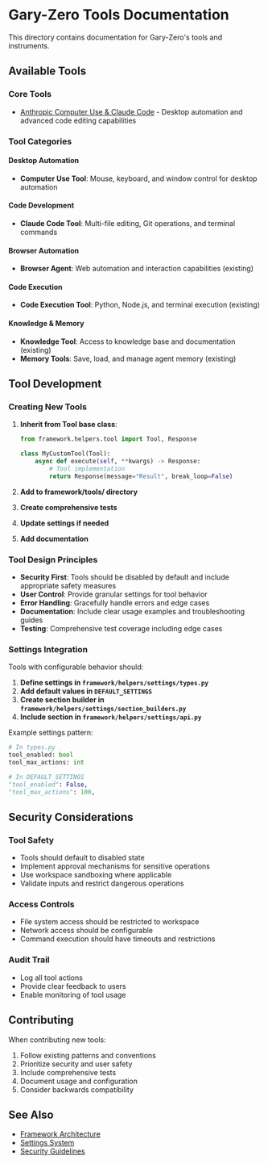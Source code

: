 # Gary-Zero Tools Documentation

This directory contains documentation for Gary-Zero's tools and instruments.


## Available Tools

### Core Tools

- [Anthropic Computer Use & Claude Code](./anthropic-computer-use-claude-code.md) - Desktop automation and advanced code editing capabilities

### Tool Categories

#### Desktop Automation

- **Computer Use Tool**: Mouse, keyboard, and window control for desktop automation

#### Code Development

- **Claude Code Tool**: Multi-file editing, Git operations, and terminal commands

#### Browser Automation

- **Browser Agent**: Web automation and interaction capabilities (existing)

#### Code Execution

- **Code Execution Tool**: Python, Node.js, and terminal execution (existing)

#### Knowledge & Memory

- **Knowledge Tool**: Access to knowledge base and documentation (existing)
- **Memory Tools**: Save, load, and manage agent memory (existing)


## Tool Development

### Creating New Tools

1. **Inherit from Tool base class**:

   ```python
   from framework.helpers.tool import Tool, Response

   class MyCustomTool(Tool):
       async def execute(self, **kwargs) -> Response:
           # Tool implementation
           return Response(message="Result", break_loop=False)
   ```

2. **Add to framework/tools/ directory**
3. **Create comprehensive tests**
4. **Update settings if needed**
5. **Add documentation**

### Tool Design Principles

- **Security First**: Tools should be disabled by default and include appropriate safety measures
- **User Control**: Provide granular settings for tool behavior
- **Error Handling**: Gracefully handle errors and edge cases
- **Documentation**: Include clear usage examples and troubleshooting guides
- **Testing**: Comprehensive test coverage including edge cases

### Settings Integration

Tools with configurable behavior should:

1. **Define settings in `framework/helpers/settings/types.py`**
2. **Add default values in `DEFAULT_SETTINGS`**
3. **Create section builder in `framework/helpers/settings/section_builders.py`**
4. **Include section in `framework/helpers/settings/api.py`**

Example settings pattern:

```python
# In types.py
tool_enabled: bool
tool_max_actions: int

# In DEFAULT_SETTINGS
"tool_enabled": False,
"tool_max_actions": 100,
```


## Security Considerations

### Tool Safety

- Tools should default to disabled state
- Implement approval mechanisms for sensitive operations
- Use workspace sandboxing where applicable
- Validate inputs and restrict dangerous operations

### Access Controls

- File system access should be restricted to workspace
- Network access should be configurable
- Command execution should have timeouts and restrictions

### Audit Trail

- Log all tool actions
- Provide clear feedback to users
- Enable monitoring of tool usage


## Contributing

When contributing new tools:

1. Follow existing patterns and conventions
2. Prioritize security and user safety
3. Include comprehensive tests
4. Document usage and configuration
5. Consider backwards compatibility


## See Also

- [Framework Architecture](../framework/README.md)
- [Settings System](../settings/README.md)
- [Security Guidelines](../security/README.md)
